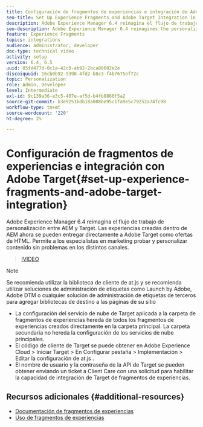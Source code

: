 ```yaml
---
title: Configuración de fragmentos de experiencias e integración de Adobe Target en AEM
seo-title: Set Up Experience Fragments and Adobe Target Integration in AEM
description: Adobe Experience Manager 6.4 reimagina el flujo de trabajo de personalización entre AEM y Target. Las experiencias creadas dentro de AEM ahora se pueden entregar directamente a Adobe Target como ofertas de HTML. Permite a los especialistas en marketing probar y personalizar contenido sin problemas en los distintos canales.
seo-description: Adobe Experience Manager 6.4 reimagines the personalization workflow between AEM and Target. Experiences created within AEM can now be delivered directly to Adobe Target as HTML Offers. It allows Marketers to seamlessly test and personalize content across different channels.
feature: Experience Fragments
topics: integrations
audience: administrator, developer
doc-type: technical video
activity: setup
version: 6.4, 6.5
uuid: 05fd477d-0c1a-42c0-ab92-2bca86602e2e
discoiquuid: 16cb0b92-9398-4fd2-b8c3-f4b7675ef72c
topic: Personalization
role: Admin, Developer
level: Intermediate
exl-id: 9c139a36-e3c5-407e-af5d-b4fb8860f5a2
source-git-commit: b3e9251bdb18a008be95c1fa9e5c79252a74fc98
workflow-type: tm+mt
source-wordcount: '220'
ht-degree: 2%

---
```


# Configuración de fragmentos de experiencias e integración con Adobe Target{#set-up-experience-fragments-and-adobe-target-integration}

Adobe Experience Manager 6.4 reimagina el flujo de trabajo de personalización entre AEM y Target. Las experiencias creadas dentro de AEM ahora se pueden entregar directamente a Adobe Target como ofertas de HTML. Permite a los especialistas en marketing probar y personalizar contenido sin problemas en los distintos canales.

>[!VIDEO](https://video.tv.adobe.com/v/22380?quality=12&learn=on)

>[!NOTE]
>
>Se recomienda utilizar la biblioteca de cliente de at.js y se recomienda utilizar soluciones de administración de etiquetas como Launch by Adobe, Adobe DTM o cualquier solución de administración de etiquetas de terceros para agregar bibliotecas de destino a las páginas de su sitio

* La configuración del servicio de nube de Target aplicada a la carpeta de fragmentos de experiencias hereda de todos los fragmentos de experiencias creados directamente en la carpeta principal. La carpeta secundaria no hereda la configuración de los servicios de nube principales.
* El código de cliente de Target se puede obtener en Adobe Experience Cloud > Iniciar Target > En Configurar pestaña > Implementación > Editar la configuración de at.js .
* El nombre de usuario y la contraseña de la API de Target se pueden obtener enviando un ticket a Client Care con una solicitud para habilitar la capacidad de integración de Target de fragmentos de experiencias.

## Recursos adicionales {#additional-resources}

* [Documentación de fragmentos de experiencias](https://helpx.adobe.com/experience-manager/6-5/sites/authoring/using/experience-fragments.html)
* [Uso de fragmentos de experiencias](/help/sites/experience-fragments/experience-fragments-feature-video-use.md)
